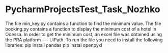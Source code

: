 # PycharmProjectsTest_Task_Nozhko
The file min_key.py contains a function to find the minimum value.
The file booking.py contains a function to display the minimum cost of a hotel in Odessa. 
In order to get the minimum cost, an excel file was obtained using the PRA platform --- UiPath.
To run the file you need to install the following libraries:
pip install pandas
pip instal openpyxl

